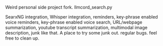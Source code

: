 Weird personal side project fork. llmcord_search.py

SearxNG integration, Whisper integration, reminders, key-phrase enabled voice reminders, key-phrase enabled voice search, URL/webpage summarization, youtube transcript summarization, multimodal image description, junk like that. A place to try some junk out.
regular bugs. feel free to clean up.
